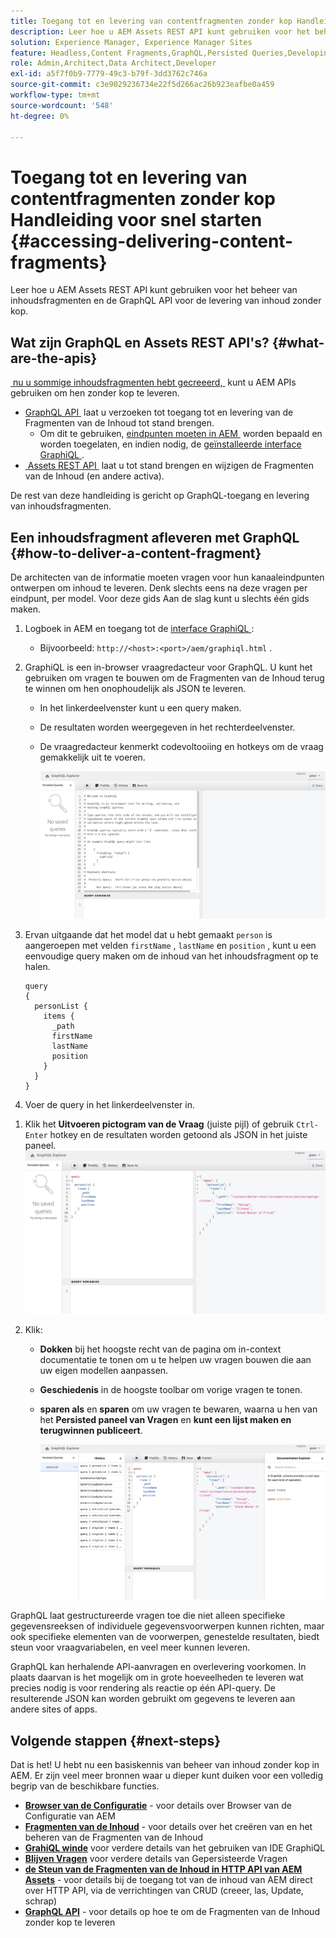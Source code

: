 ```yaml
---
title: Toegang tot en levering van contentfragmenten zonder kop Handleiding voor snel starten
description: Leer hoe u AEM Assets REST API kunt gebruiken voor het beheren van inhoudsfragmenten en de GraphQL API voor het zonder kop leveren van inhoud met fragmenten.
solution: Experience Manager, Experience Manager Sites
feature: Headless,Content Fragments,GraphQL,Persisted Queries,Developing
role: Admin,Architect,Data Architect,Developer
exl-id: a5f7f0b9-7779-49c3-b79f-3dd3762c746a
source-git-commit: c3e9029236734e22f5d266ac26b923eafbe0a459
workflow-type: tm+mt
source-wordcount: '548'
ht-degree: 0%

---
```


# Toegang tot en levering van contentfragmenten zonder kop Handleiding voor snel starten {#accessing-delivering-content-fragments}

Leer hoe u AEM Assets REST API kunt gebruiken voor het beheer van inhoudsfragmenten en de GraphQL API voor de levering van inhoud zonder kop.

## Wat zijn GraphQL en Assets REST API&#39;s? {#what-are-the-apis}

[&#x200B; nu u sommige inhoudsfragmenten hebt gecreeerd, &#x200B;](create-content-fragment.md) kunt u AEM APIs gebruiken om hen zonder kop te leveren.

* [&#x200B; GraphQL API &#x200B;](/help/sites-developing/headless/graphql-api/graphql-api-content-fragments.md) laat u verzoeken tot toegang tot en levering van de Fragmenten van de Inhoud tot stand brengen.
   * Om dit te gebruiken, [&#x200B; eindpunten moeten in AEM &#x200B;](/help/sites-developing/headless/graphql-api/graphql-endpoint.md#enabling-graphql-endpoint) worden bepaald en worden toegelaten, en indien nodig, de [&#x200B; geïnstalleerde interface GraphiQL &#x200B;](/help/sites-developing/headless/graphql-api/graphql-api-content-fragments.md#installing-graphiql-interface).
* [&#x200B; Assets REST API &#x200B;](/help/assets/assets-api-content-fragments.md) laat u tot stand brengen en wijzigen de Fragmenten van de Inhoud (en andere activa).

De rest van deze handleiding is gericht op GraphQL-toegang en levering van inhoudsfragmenten.

## Een inhoudsfragment afleveren met GraphQL {#how-to-deliver-a-content-fragment}

De architecten van de informatie moeten vragen voor hun kanaaleindpunten ontwerpen om inhoud te leveren. Denk slechts eens na deze vragen per eindpunt, per model. Voor deze gids Aan de slag kunt u slechts één gids maken.

1. Logboek in AEM en toegang tot de [&#x200B; interface GraphiQL &#x200B;](/help/sites-developing/headless/graphql-api/graphiql-ide.md):
   * Bijvoorbeeld: `http://<host>:<port>/aem/graphiql.html` .

1. GraphiQL is een in-browser vraagredacteur voor GraphQL. U kunt het gebruiken om vragen te bouwen om de Fragmenten van de Inhoud terug te winnen om hen onophoudelijk als JSON te leveren.
   * In het linkerdeelvenster kunt u een query maken.
   * De resultaten worden weergegeven in het rechterdeelvenster.
   * De vraagredacteur kenmerkt codevoltooiing en hotkeys om de vraag gemakkelijk uit te voeren.

     ![&#x200B; GraphiQL redacteur &#x200B;](assets/graphiql.png)

1. Ervan uitgaande dat het model dat u hebt gemaakt `person` is aangeroepen met velden `firstName` , `lastName` en `position` , kunt u een eenvoudige query maken om de inhoud van het inhoudsfragment op te halen.

   ```text
   query 
   {
     personList {
       items {
         _path
         firstName
         lastName
         position
       }
     }
   }
   ```

1. Voer de query in het linkerdeelvenster in.
<!--
   ![GraphiQL query](assets/graphiql-query.png)
-->

1. Klik het **Uitvoeren pictogram van de Vraag** (juiste pijl) of gebruik `Ctrl-Enter` hotkey en de resultaten worden getoond als JSON in het juiste paneel.
   ![&#x200B; GraphiQL resultaten &#x200B;](assets/graphiql-results.png)

1. Klik:
   * **Dokken** bij het hoogste recht van de pagina om in-context documentatie te tonen om u te helpen uw vragen bouwen die aan uw eigen modellen aanpassen.
   * **Geschiedenis** in de hoogste toolbar om vorige vragen te tonen.
   * **sparen als** en **sparen** om uw vragen te bewaren, waarna u hen van het **Persisted paneel van Vragen** en **kunt een lijst maken en terugwinnen publiceert**.

     ![&#x200B; documentatie GraphiQL &#x200B;](assets/graphiql-documentation.png)

GraphQL laat gestructureerde vragen toe die niet alleen specifieke gegevensreeksen of individuele gegevensvoorwerpen kunnen richten, maar ook specifieke elementen van de voorwerpen, genestelde resultaten, biedt steun voor vraagvariabelen, en veel meer kunnen leveren.

GraphQL kan herhalende API-aanvragen en overlevering voorkomen. In plaats daarvan is het mogelijk om in grote hoeveelheden te leveren wat precies nodig is voor rendering als reactie op één API-query. De resulterende JSON kan worden gebruikt om gegevens te leveren aan andere sites of apps.

## Volgende stappen {#next-steps}

Dat is het! U hebt nu een basiskennis van beheer van inhoud zonder kop in AEM. Er zijn veel meer bronnen waar u dieper kunt duiken voor een volledig begrip van de beschikbare functies.

* **[Browser van de Configuratie](create-configuration.md)** - voor details over Browser van de Configuratie van AEM
* **[Fragmenten van de Inhoud](/help/assets/content-fragments/content-fragments.md)** - voor details over het creëren van en het beheren van de Fragmenten van de Inhoud
* **[GrahiQL winde](/help/sites-developing/headless/graphql-api/graphiql-ide.md)** voor verdere details van het gebruiken van IDE GraphiQL
* **[Blijven Vragen](/help/sites-developing/headless/graphql-api/persisted-queries.md)** voor verdere details van Gepersisteerde Vragen
* **[de Steun van de Fragmenten van de Inhoud in HTTP API van AEM Assets](/help/assets/assets-api-content-fragments.md)** - voor details bij de toegang tot van de inhoud van AEM direct over HTTP API, via de verrichtingen van CRUD (creeer, las, Update, schrap)
* **[GraphQL API](/help/sites-developing/headless/graphql-api/graphql-api-content-fragments.md)** - voor details op hoe te om de Fragmenten van de Inhoud zonder kop te leveren
